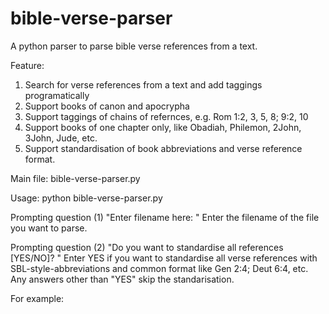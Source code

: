 # bible-verse-parser
A python parser to parse bible verse references from a text.

Feature:
1. Search for verse references from a text and add taggings programatically
2. Support books of canon and apocrypha
3. Support taggings of chains of refernces, e.g. Rom 1:2, 3, 5, 8; 9:2, 10
4. Support books of one chapter only, like Obadiah, Philemon, 2John, 3John, Jude, etc.
5. Support standardisation of book abbreviations and verse reference format.

Main file: bible-verse-parser.py

Usage: python bible-verse-parser.py

Prompting question (1) "Enter filename here: "
Enter the filename of the file you want to parse.

Prompting question (2) "Do you want to standardise all references [YES/NO]? "
Enter YES if you want to standardise all verse references with SBL-style-abbreviations and common format like Gen 2:4; Deut 6:4, etc.
Any answers other than "YES" skip the standarisation.

For example:
